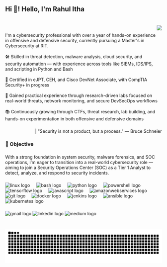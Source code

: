 <h2 align="left">Hi 👋! Hello, I'm Rahul Itha</h2>

###

<br clear="both">

<img align="right" height="170" src="https://media1.giphy.com/media/v1.Y2lkPTc5MGI3NjExd2loNWUyZWI4ZWNpaWQ1N2p1ZDZqaGo1cWJqNnkzMzd0Nmp6MHBnYiZlcD12MV9pbnRlcm5hbF9naWZfYnlfaWQmY3Q9Zw/6yyIrL4JczqfmFRHCl/giphy.gif"  />

###

<p align="left">I'm a cybersecurity professional with over a year of hands-on experience in offensive and defensive security, currently pursuing a Master's in Cybersecurity at RIT.<br><br>🛠️ Skilled in threat detection, malware analysis, cloud security, and security automation — with experience across tools like SIEMs, IDS/IPS, and scripting in Python and Bash<br><br>📜 Certified in eJPT, CEH, and Cisco DevNet Associate, with CompTIA Security+ in progress<br><br>🧪 Gained practical experience through research-driven labs focused on real-world threats, network monitoring, and secure DevSecOps workflows<br><br>📚 Continuously growing through CTFs, threat research, lab building, and hands-on experimentation in both offensive and defensive domains</p>

###

<p align="right">|  "Security is not a product, but a process." — Bruce Schneier</p>

###

<h3 align="left">🎯 Objective</h3>

###

<p align="left">With a strong foundation in system security, malware forensics, and SOC operations, I’m eager to transition into a real-world cybersecurity role — aiming to join a Security Operations Center (SOC) as a Tier 1 Analyst to detect, analyze, and respond to security incidents.</p>

###

<div align="left">
  <img src="https://cdn.jsdelivr.net/gh/devicons/devicon/icons/linux/linux-original.svg" height="30" alt="linux logo"  />
  <img width="12" />
  <img src="https://cdn.simpleicons.org/gnubash/4EAA25" height="30" alt="bash logo"  />
  <img width="12" />
  <img src="https://cdn.jsdelivr.net/gh/devicons/devicon/icons/python/python-original.svg" height="30" alt="python logo"  />
  <img width="12" />
  <img src="https://skillicons.dev/icons?i=powershell" height="30" alt="powershell logo"  />
  <img width="12" />
  <img src="https://cdn.jsdelivr.net/gh/devicons/devicon/icons/tensorflow/tensorflow-original.svg" height="30" alt="tensorflow logo"  />
  <img width="12" />
  <img src="https://skillicons.dev/icons?i=js" height="30" alt="javascript logo"  />
  <img width="12" />
  <img src="https://skillicons.dev/icons?i=aws" height="30" alt="amazonwebservices logo"  />
  <img width="12" />
  <img src="https://cdn.jsdelivr.net/gh/devicons/devicon/icons/git/git-original.svg" height="30" alt="git logo"  />
  <img width="12" />
  <img src="https://cdn.jsdelivr.net/gh/devicons/devicon/icons/docker/docker-original.svg" height="30" alt="docker logo"  />
  <img width="12" />
  <img src="https://skillicons.dev/icons?i=jenkins" height="30" alt="jenkins logo"  />
  <img width="12" />
  <img src="https://cdn.jsdelivr.net/gh/devicons/devicon/icons/ansible/ansible-original.svg" height="30" alt="ansible logo"  />
  <img width="12" />
  <img src="https://skillicons.dev/icons?i=kubernetes" height="30" alt="kubernetes logo"  />
</div>


###

<div align="left">
  <img src="https://img.shields.io/static/v1?message=Gmail&logo=gmail&label=&color=D14836&logoColor=white&labelColor=&style=for-the-badge" height="35" alt="gmail logo"  />
  <img src="https://img.shields.io/static/v1?message=LinkedIn&logo=linkedin&label=&color=0077B5&logoColor=white&labelColor=&style=for-the-badge" height="35" alt="linkedin logo"  />
  <img src="https://img.shields.io/static/v1?message=Medium&logo=medium&label=&color=12100E&logoColor=white&labelColor=&style=for-the-badge" height="35" alt="medium logo"  />
</div>

###

<br clear="both">

<img src="https://raw.githubusercontent.com/rahul0x0510/rahul0x0510/output/snake.svg" alt="Snake animation" />

###
